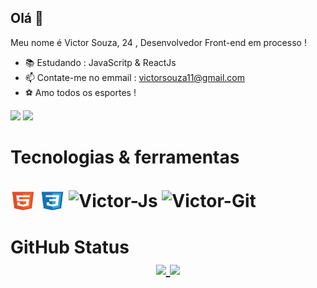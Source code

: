 ## Olá 👋

Meu nome é Victor Souza, 24 , Desenvolvedor Front-end em processo !
 
 - 📚 Estudando : JavaScritp & ReactJs
 - 📫 Contate-me no emmail : victorsouza11@gmail.com
 - ⚽ Amo todos os esportes !
 <div>
  <a href="https://www.linkedin.com/in/victor-souza-b4a4811a4" target="_blank"><img src="https://img.shields.io/badge/-LinkedIn-%230077B5?style=for-the-badge&logo=linkedin&logoColor=white" target="_blank"></a> 
     <a href = "mailto:victor.souza11@gmail.com"><img src="https://img.shields.io/badge/-Gmail-%23333?style=for-the-badge&logo=gmail&logoColor=white" target="_blank"></a>
 </div>

 <h1>Tecnologias & ferramentas

<div style="display: inline_block"><br>
  <img align="center" alt="Victor-HTML" height="30" width="40" src="https://raw.githubusercontent.com/devicons/devicon/master/icons/html5/html5-original.svg">
  <img align="center" alt="Victor-CSS" height="30" width="40" src="https://raw.githubusercontent.com/devicons/devicon/master/icons/css3/css3-original.svg">
  <img  align= "center" alt= "Victor-Js" height="30" width="40" src="https://cdn.jsdelivr.net/gh/devicons/devicon/icons/javascript/javascript-original.svg" />
  <img  align= "center" alt= "Victor-Git" height="30" width="40"src="https://cdn.jsdelivr.net/gh/devicons/devicon/icons/git/git-original.svg" />
</div>


 <h1>GitHub Status

<div align="center">
  <a href="https://github.com/Victorcsouza">
  <img height="180em" src="https://github-readme-stats.vercel.app/api?username=Victorcsouza&show_icons=true&theme=onedark&include_all_commits=true&count_private=true"/>
  <img height="180em" src="https://github-readme-stats.vercel.app/api/top-langs/?username=Victorcsouza&layout=compact&langs_count=7&theme=onedark"/>
</div>



